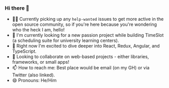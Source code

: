### Hi there 👋

<!--
**Ghosts/Ghosts** is a ✨ _special_ ✨ repository because its `README.md` (this file) appears on your GitHub profile.
ed:

- 🔭 I’m currently working on ...
- 🌱 I’m currently learning React, Redux, Angular, Svelte, and TypeScript.
- 👯 I’m looking to collaborate on web-based projects - either libraries, frameworks, or small apps!
- 🤔 I’m looking for help with ...
- 💬 Ask me about ...
- 📫 How to reach me: Best place would be email (on my GH) or via Twitter (also linked).
- 😄 Pronouns: He/Him
- ⚡ Fun fact: ...
-->
- 👷‍♂️ Currently picking up any `help-wanted` issues to get more active in the open source community, so if you're here because you're wondering who the heck I am, hello!
- 🔭 I'm currently looking for a new passion project while building TimeSlot (a scheduling suite for university learning centers).
- 🌱 Right now I'm excited to dive deeper into React, Redux, Angular, and TypeScript.
- 👯 Looking to collaborate on web-based projects - either libraries, frameworks, or small apps!
- 📫 How to reach me: Best place would be email (on my GH) or via Twitter (also linked).
- 😄 Pronouns: He/Him
